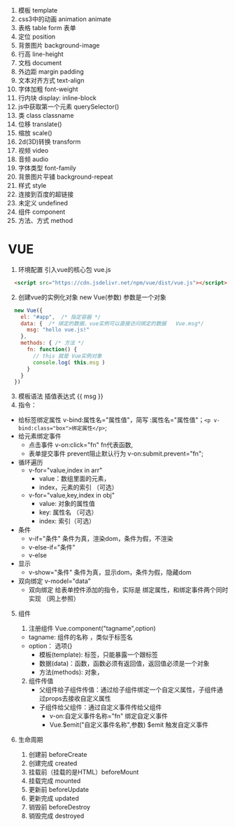 1. 模板    template
2. css3中的动画 animation  animate
3. 表格  table  form 表单
4. 定位  position
5. 背景图片 background-image
6. 行高  line-height
7. 文档  document
8. 外边距 margin  padding
9. 文本对齐方式 text-align
10. 字体加粗 font-weight
11. 行内块  display: inline-block
12. js中获取第一个元素 querySelector()
13. 类  class  classname
14. 位移 translate()
15. 缩放 scale()
16. 2d(3D)转换 transform
17. 视频 video
18. 音频 audio 
19. 字体类型  font-family
20. 背景图片平铺 background-repeat
21. 样式 style
22. 连接到百度的超链接 <a href="https://baidu.com"> </a>
23. 未定义 undefined
24. 组件   component
25. 方法、方式  method

# VUE

1. 环境配置 引入vue的核心包 vue.js
```html
  <script src="https://cdn.jsdelivr.net/npm/vue/dist/vue.js"></script>
```

2. 创建vue的实例化对象  new Vue(参数) 参数是一个对象
```js
  new Vue({
    el: "#app",  /* 指定容器 */
    data: {  /* 绑定的数据，vue实例可以直接访问绑定的数据   Vue.msg*/
      msg: "hello vue.js!"
    },
    methods: { /* 方法 */
      fn: function() {
        // this 就是 Vue实例对象
        console.log( this.msg )
      }
    }
  })
```

3. 模板语法  插值表达式  {{ msg }}
4. 指令： 
  * 给标签绑定属性 v-bind:属性名="属性值"，简写 :属性名="属性值"；``<p v-bind:class="box">绑定属性</p>``;
  * 给元素绑定事件 
    * 点击事件   v-on:click="fn"  fn代表函数, 
    * 表单提交事件 prevent阻止默认行为 v-on:submit.prevent="fn";
  * 循环遍历 
    * v-for="value,index in arr" 
      * value：数组里面的元素，
      * index，元素的索引 （可选）
    * v-for="value,key,index in obj" 
      * value: 对象的属性值
      * key: 属性名 （可选）
      * index: 索引（可选）
  * 条件
    * v-if="条件"  条件为真，渲染dom，条件为假，不渲染
    * v-else-if="条件"
    * v-else
  * 显示
    * v-show="条件"  条件为真，显示dom，条件为假，隐藏dom
  * 双向绑定 v-model="data"
    * 双向绑定 给表单控件添加的指令，实际是 绑定属性，和绑定事件两个同时实现 （网上参照）

5. 组件  
   1. 注册组件  Vue.component("tagname",option)
    * tagname: 组件的名称 ，类似于标签名
    * option： 选项{}
      * 模板(template): 标签，只能暴露一个跟标签
      * 数据(data)：函数，函数必须有返回值，返回值必须是一个对象
      * 方法(methods): 对象，
   2. 组件传值
      * 父组件给子组件传值：通过给子组件绑定一个自定义属性，子组件通过props去接收自定义属性 
      * 子组件给父组件：通过自定义事件传给父组件
        * v-on:自定义事件名称="fn"    绑定自定义事件
        * Vue.$emit("自定义事件名称",参数)   $emit 触发自定义事件 
  
6. 生命周期
   1. 创建前 beforeCreate
   2. 创建完成 created
   3. 挂载前（挂载的是HTML）beforeMount
   4. 挂载完成  mounted
   5. 更新前 beforeUpdate
   6. 更新完成 updated
   7. 销毁前  beforeDestroy 
   8. 销毁完成 destroyed